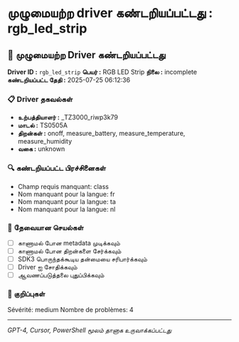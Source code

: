 # முழுமையற்ற driver கண்டறியப்பட்டது : rgb_led_strip

## 🚨 முழுமையற்ற Driver கண்டறியப்பட்டது

**Driver ID :** `rgb_led_strip`
**பெயர் :** RGB LED Strip
**நிலை :** incomplete
**கண்டறியப்பட்ட தேதி :** 2025-07-25 06:12:36

### 📋 Driver தகவல்கள்
- **உற்பத்தியாளர் :** _TZ3000_riwp3k79
- **மாடல் :** TS0505A
- **திறன்கள் :** onoff, measure_battery, measure_temperature, measure_humidity
- **வகை :** unknown

### 🔍 கண்டறியப்பட்ட பிரச்சினைகள்
- Champ requis manquant: class
- Nom manquant pour la langue: fr
- Nom manquant pour la langue: ta
- Nom manquant pour la langue: nl

### 🎯 தேவையான செயல்கள்
- [ ] காணாமல் போன metadata முடிக்கவும்
- [ ] காணாமல் போன திறன்களை சேர்க்கவும்
- [ ] SDK3 பொருந்தக்கூடிய தன்மையை சரிபார்க்கவும்
- [ ] Driver ஐ சோதிக்கவும்
- [ ] ஆவணப்படுத்தலை புதுப்பிக்கவும்

### 📝 குறிப்புகள்
Sévérité: medium
Nombre de problèmes: 4

---
*GPT-4, Cursor, PowerShell மூலம் தானாக உருவாக்கப்பட்டது*

